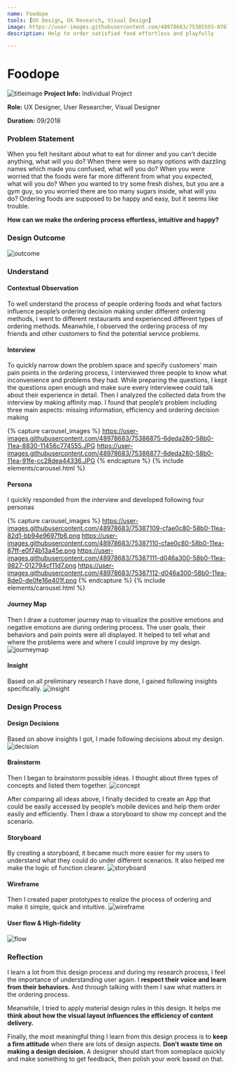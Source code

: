 ```yaml
---
name: Foodope
tools: [UX Design, UX Research, Visual Design]
image: https://user-images.githubusercontent.com/48978683/75385593-07678500-58ae-11ea-8b1f-1373f9fc0fac.png
description: Help to order satisfied food effortless and playfully

---
```


# Foodope
![titleimage](https://user-images.githubusercontent.com/48978683/75386526-d38d5f00-58af-11ea-9d20-51f56856e735.png)
**Project Info:**    Individual Project

**Role:**    UX Designer, User Researcher, Visual Designer

**Duration:**    09/2018

### Problem Statement

When you felt hesitant about what to eat for dinner and you can't decide anything, what will you do? When there were so many options with dazzling names which made you confused, what will you do? When you were worried that the foods were far more different from what you expected, what will you do? When you wanted to try some fresh dishes, but you are a gym guy, so you worried there are too many sugars inside, what will you do? Ordering foods are supposed to be happy and easy, but it seems like trouble.

**How can we make the ordering process effortless, intuitive and happy?**

### Design Outcome
![outcome](https://user-images.githubusercontent.com/48978683/75386593-f7e93b80-58af-11ea-8a5b-ba5168eb8d38.png)


### Understand

#### Contextual Observation

To well understand the process of people ordering foods and what factors influence people’s ordering decision making under different ordering methods, I went to different restaurants and experienced different types of ordering methods. Meanwhile, I observed the ordering process of my friends and other customers to find the potential service problems.  

#### Interview

To quickly narrow down the problem space and specify customers’ main pain points in the ordering process, I interviewed three people to know what inconvenience and problems they had. While preparing the questions, I kept the questions open enough and make sure every interviewee could talk about their experience in detail. Then I analyzed the collected data from the interview by making affinity map. I found that people’s problem including three main aspects: missing information, efficiency and ordering decision making

{% capture carousel_images %}
https://user-images.githubusercontent.com/48978683/75386875-6deda280-58b0-11ea-8830-11456c774555.JPG
https://user-images.githubusercontent.com/48978683/75386877-6deda280-58b0-11ea-91fe-cc28dea44336.JPG
{% endcapture %}
{% include elements/carousel.html %}

#### Persona

I quickly responded from the interview and developed following four personas

{% capture carousel_images %}
https://user-images.githubusercontent.com/48978683/75387109-cfae0c80-58b0-11ea-82d1-bb94e9697fb6.png
https://user-images.githubusercontent.com/48978683/75387110-cfae0c80-58b0-11ea-87ff-e0f74b13a45e.png
https://user-images.githubusercontent.com/48978683/75387111-d046a300-58b0-11ea-9827-012794cf11d7.png
https://user-images.githubusercontent.com/48978683/75387112-d046a300-58b0-11ea-8de0-de0fe16e401f.png
{% endcapture %}
{% include elements/carousel.html %}

#### Journey Map

Then I draw a customer journey map to visualize the positive emotions and negative emotions are during ordering process. The user goals, their behaviors and pain points were all displayed. It helped to tell what and where the problems were and where I could improve by my design.
![journeymap](https://user-images.githubusercontent.com/48978683/75387412-4fd47200-58b1-11ea-8463-0bff46be31f1.png)

#### Insight

Based on all preliminary research I have done, I gained following insights specifically.
![insight](https://user-images.githubusercontent.com/48978683/75387498-72ff2180-58b1-11ea-8a75-97675c062486.png)


### Design Process

#### Design Decisions

Based on above insights I got, I made following decisions about my design.
![decision](https://user-images.githubusercontent.com/48978683/75387593-91fdb380-58b1-11ea-8b0b-87b364bfed5c.png)


#### Brainstorm

Then I began to brainstorm possible ideas. I thought about three types of concepts and listed them together.
![concept](https://user-images.githubusercontent.com/48978683/75387676-ae015500-58b1-11ea-83bd-a5eabce74ce4.png)


After comparing all ideas above, I finally decided to create an App that could be easily accessed by people’s mobile devices and help them order easily and efficiently. Then I draw a storyboard to show my concept and the scenario.

#### Storyboard

By creating a storyboard, it became much more easier for my users to understand what they could do under different scenarios. It also helped me make the logic of function clearer.
![storyboard](https://user-images.githubusercontent.com/48978683/75387757-c96c6000-58b1-11ea-8f46-672fc799faec.png)

#### Wireframe

Then I created paper prototypes to realize the process of ordering and make it simple, quick and intuitive.
![wireframe](https://user-images.githubusercontent.com/48978683/75387800-dc7f3000-58b1-11ea-937f-09d5ec16bef6.png)

#### User flow & High-fidelity
![flow](https://user-images.githubusercontent.com/48978683/75387827-e86af200-58b1-11ea-8648-9e0a42702ba0.png)

### Reflection

I learn a lot from this design process and during my research process, I feel the importance of understanding user again. I **respect their voice and learn from their behaviors.** And through talking with them I saw what matters in the ordering process. 

Meanwhile, I tried to apply material design rules in this design. It helps me **think about how the visual layout influences the efficiency of content delivery.**

Finally, the most meaningful thing I learn from this design process is to **keep a firm attitude** when there are lots of design aspects. **Don’t waste time on making a design decision.** A designer should start from someplace quickly and make something to get feedback, then polish your work based on that.
